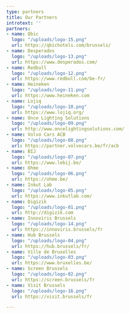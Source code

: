 ```yaml
---
type: partners
title: Our Partners
introtext: ''
partners:
- name: Qbic
  logo: "/uploads/logo-15.png"
  url: https://qbichotels.com/brussels/
- name: Desperados
  logo: "/uploads/logo-13.png"
  url: https://www.desperados.com/
- name: Redbull
  logo: "/uploads/logo-12.png"
  url: https://www.redbull.com/be-fr/
- name: Heineken
  logo: "/uploads/logo-11.png"
  url: https://www.heineken.com
- name: Lojiq
  logo: "/uploads/logo-10.png"
  url: https://www.lojiq.org/
- name: Once Lighting Solutions
  logo: "/uploads/logo-09.png"
  url: http://www.oncelightingsolutions.com/
- name: Volvo Cars ACB
  logo: "/uploads/logo-08.png"
  url: https://partner.volvocars.be/fr/acb
- name: BIJ
  logo: "/uploads/logo-07.png"
  url: https://www.lebij.be/
- name: Ohme
  logo: "/uploads/logo-06.png"
  url: https://ohme.be/
- name: Inkut Lab
  logo: "/uploads/logo-05.png"
  url: https://www.inkutlab.com/
- name: Digizik
  logo: "/uploads/logo-01.png"
  url: http://digizik.com
- name: Innoviris Brussels
  logo: "/uploads/logo-14.png"
  url: https://innoviris.brussels/fr
- name: Hub Brussels
  logo: "/uploads/logo-04.png"
  url: https://hub.brussels/fr/
- name: Ville de Bruxelles
  logo: "/uploads/logo-03.png"
  url: https://www.bruxelles.be/
- name: Screen Brussels
  logo: "/uploads/logo-02.png"
  url: https://screen.brussels/fr
- name: Visit Brussels
  logo: "/uploads/logo-16.png"
  url: https://visit.brussels/fr

---
```

